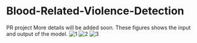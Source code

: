 # Blood-Related-Violence-Detection
PR project
More details will be added soon. These figures shows the input and output of the model.
![1](https://user-images.githubusercontent.com/55454660/141649051-cad6aae9-6cba-4e78-b57a-569e1197dd82.png)
![2](https://user-images.githubusercontent.com/55454660/141649055-ed04d411-51f1-4344-9e89-43f52a4c2171.png)
![3](https://user-images.githubusercontent.com/55454660/141649058-327bf9fc-95fb-4f7a-bfe1-bba211fd3fa9.png)

